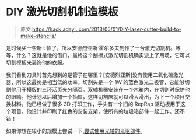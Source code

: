 # DIY 激光切割机制造模板

> 原文:[https://hack aday . com/2013/05/01/DIY-laser-cutter-build-to-make-stencils/](https://hackaday.com/2013/05/01/diy-laser-cutter-built-to-make-stencils/)

是时候买一些新 t 恤了，所以安德烈亚斯·霍尔多夫制作了一台激光切割机。等等，什么？这就是他的借口，最终这个刮擦式激光切割机确实派上了用场，它可以切割模板来装饰他的衣服。

我们看到刀具时首先想到的是管子在哪里？[安德烈亚斯]没有使用二氧化碳激光器，所以这最终是相当低的功率。切割头是一个 1W 的蓝色激光二极管，它能够切割他用于模版的三环活页夹分隔页。双轴机器安装在一个木箱内，在切割时保护他的眼睛。他计划以后增加一个抽屉，这样切割床就可以滑入滑出，为下一个项目交换材料。他已经做了很多 3D 打印工作，手头有一个旧的 RepRap 驱动板用于这个项目。他设计并印刷了红色的安装支架，使所有的垃圾箱部件一起工作。还不错！

如果你想在较小的规模上尝试一下[,尝试使用光轴的光驱部件](http://hackaday.com/2011/03/11/bench-top-laser-engraver-does-some-cutting-too/)。